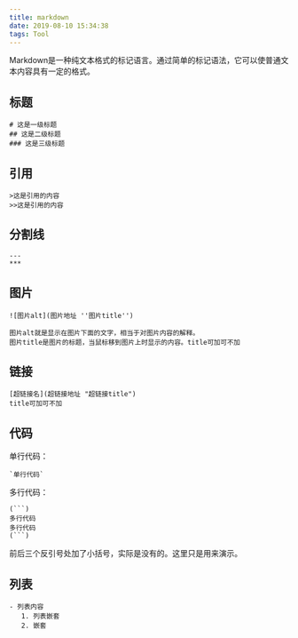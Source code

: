 ```yaml
---
title: markdown
date: 2019-08-10 15:34:38
tags: Tool
---
```


Markdown是一种纯文本格式的标记语言。通过简单的标记语法，它可以使普通文本内容具有一定的格式。

## 标题
```
# 这是一级标题
## 这是二级标题
### 这是三级标题
```

## 引用
```
>这是引用的内容
>>这是引用的内容
```

## 分割线
```
---
***
```

## 图片
```
![图片alt](图片地址 ''图片title'')

图片alt就是显示在图片下面的文字，相当于对图片内容的解释。
图片title是图片的标题，当鼠标移到图片上时显示的内容。title可加可不加
```

## 链接
```
[超链接名](超链接地址 "超链接title")
title可加可不加
```

## 代码
单行代码：
```
`单行代码`
```

多行代码：
```
(```)
多行代码
多行代码
(```)
```
前后三个反引号处加了小括号，实际是没有的。这里只是用来演示。

## 列表
```
- 列表内容
   1. 列表嵌套
   2. 嵌套
```